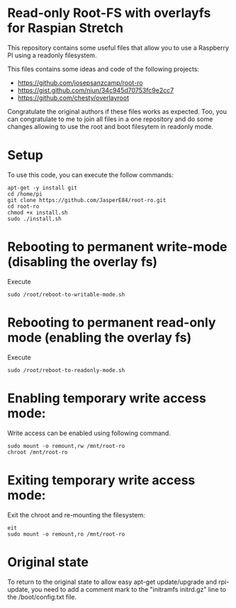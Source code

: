 Read-only Root-FS with overlayfs for Raspian Stretch
============================================
This repository contains some useful files that allow you to use a Raspberry PI using a readonly filesystem.

This files contains some ideas and code of the following projects:
- https://github.com/josepsanzcamp/root-ro
- https://gist.github.com/niun/34c945d70753fc9e2cc7
- https://github.com/chesty/overlayroot

Congratulate the original authors if these files works as expected. Too, you can congratulate to me to join all files in a one repository and do some changes allowing to use the root and boot filesytem in readonly mode.

Setup
=====
To use this code, you can execute the follow commands:

```
apt-get -y install git
cd /home/pi
git clone https://github.com/JasperE84/root-ro.git
cd root-ro
chmod +x install.sh
sudo ./install.sh
```

Rebooting to permanent write-mode (disabling the overlay fs)
============
Execute 
```
sudo /root/reboot-to-writable-mode.sh
```

Rebooting to permanent read-only mode (enabling the overlay fs)
============
Execute 
```
sudo /root/reboot-to-readonly-mode.sh
```

Enabling temporary write access mode:
============
Write access can be enabled using following command.
```
sudo mount -o remount,rw /mnt/root-ro
chroot /mnt/root-ro
```


Exiting temporary write access mode:
===============
Exit the chroot and re-mounting the filesystem:
```
eit
sudo mount -o remount,ro /mnt/root-ro
```

Original state
==============
To return to the original state to allow easy apt-get update/upgrade and rpi-update, you need to add a comment mark to the "initramfs initrd.gz" line to the /boot/config.txt file.
